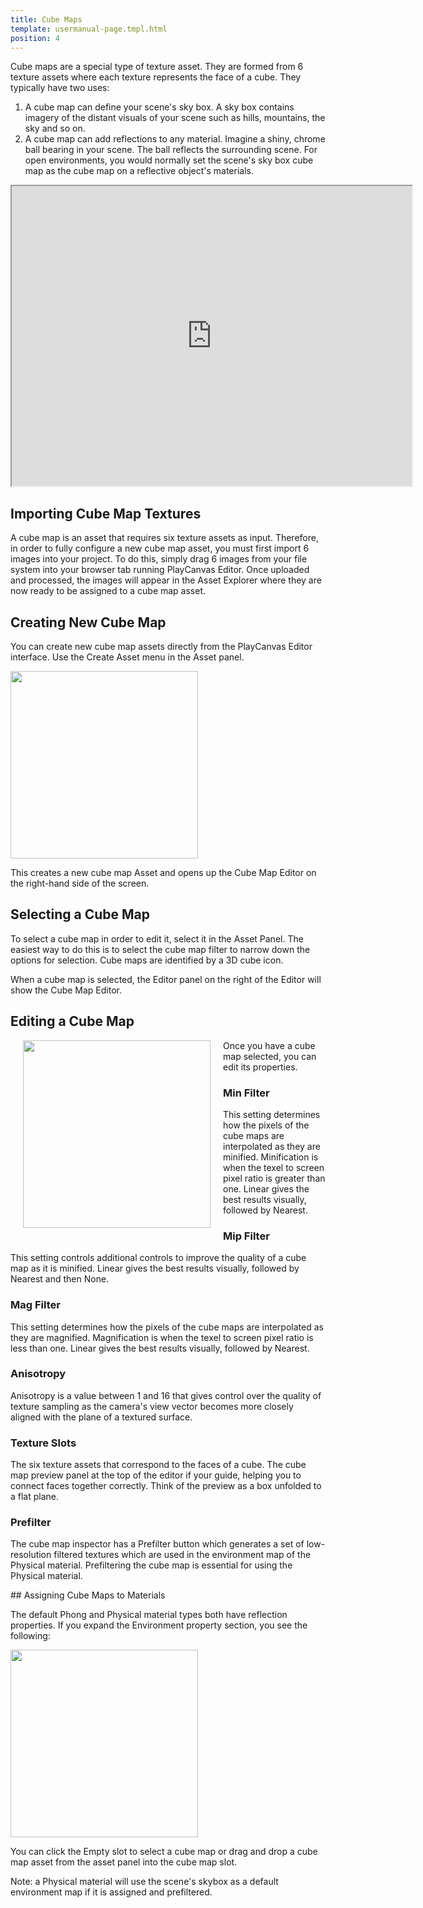 ```yaml
---
title: Cube Maps
template: usermanual-page.tmpl.html
position: 4
---
```


Cube maps are a special type of texture asset. They are formed from 6 texture assets where each texture represents the face of a cube. They typically have two uses:

1. A cube map can define your scene's sky box. A sky box contains imagery of the distant visuals of your scene such as hills, mountains, the sky and so on.
2. A cube map can add reflections to any material. Imagine a shiny, chrome ball bearing in your scene. The ball reflects the surrounding scene. For open environments, you would normally set the scene's sky box cube map as the cube map on a reflective object's materials.

<iframe width="640" height="480" src="http://playcanv.as/b/xp7v1oFB" allowfullscreen></iframe>

## Importing Cube Map Textures

A cube map is an asset that requires six texture assets as input. Therefore, in order to fully configure a new cube map asset, you must first import 6 images into your project. To do this, simply drag 6 images from your file system into your browser tab running PlayCanvas Editor. Once uploaded and processed, the images will appear in the Asset Explorer where they are now ready to be assigned to a cube map asset.

## Creating New Cube Map

You can create new cube map assets directly from the PlayCanvas Editor interface. Use the Create Asset menu in the Asset panel.

<img src="/images/user-manual/create-asset-menu.jpg" style="width: 300px" />

This creates a new cube map Asset and opens up the Cube Map Editor on the right-hand side of the screen.

## Selecting a Cube Map

To select a cube map in order to edit it, select it in the Asset Panel. The easiest way to do this is to select the cube map filter to narrow down the options for selection. Cube maps are identified by a 3D cube icon.

When a cube map is selected, the Editor panel on the right of the Editor will show the Cube Map Editor.

## Editing a Cube Map

<img src="/images/user-manual/cubemap-inspector.jpg" style="width: 300px; float: left; padding: 20px; padding-top: 0px;" />

Once you have a cube map selected, you can edit its properties.

### Min Filter
This setting determines how the pixels of the cube maps are interpolated as they are minified. Minification is when the texel to screen pixel ratio is greater than one. Linear gives the best results visually, followed by Nearest.

### Mip Filter
This setting controls additional controls to improve the quality of a cube map as it is minified. Linear gives the best results visually, followed by Nearest and then None.

### Mag Filter
This setting determines how the pixels of the cube maps are interpolated as they are magnified. Magnification is when the texel to screen pixel ratio is less than one. Linear gives the best results visually, followed by Nearest.

### Anisotropy
Anisotropy is a value between 1 and 16 that gives control over the quality of texture sampling as the camera's view vector becomes more closely aligned with the plane of a textured surface.

### Texture Slots
The six texture assets that correspond to the faces of a cube. The cube map preview panel at the top of the editor if your guide, helping you to connect faces together correctly. Think of the preview as a box unfolded to a flat plane.

### Prefilter

The cube map inspector has a Prefilter button which generates a set of low-resolution filtered textures which are used in the environment map of the Physical material. Prefiltering the cube map is essential for using the Physical material.

## Assigning Cube Maps to Materials

The default Phong and Physical material types both have reflection properties. If you expand the Environment property section, you see the following:

<img src="/images/user-manual/material-environment.jpg" style="width: 300px;"/>

You can click the Empty slot to select a cube map or drag and drop a cube map asset from the asset panel into the cube map slot.

Note: a Physical material will use the scene's skybox as a default environment map if it is assigned and  prefiltered.

